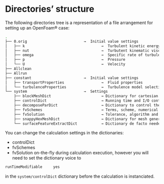 # Directories’ structure

The following directories tree is a representation of a file arrangement 
for setting up an OpenFoam® case:

```sh
.
├── 0.orig                          →  Initial value settings
│   ├── k                                   →  Turbulent kinetic energy
│   ├── nut                                 →  Turbutent kinematic viscosity
│   ├── omega                               →  Specific rate of turbulent dissipation
│   ├── p                                   →  Pressure
│   └── U                                   →  Velocity
├── Allclean
├── Allrun
├── constant                        →  Initial value settings
│   ├── transportProperties                 →  Fluid properties
│   └── turbulenceProperties                →  Turbulence model selection
└── system                          →  Settings
    ├── blockMeshDict                       → Dictionary for cartesian mesh generation
    ├── controlDict                         → Running time and I/O control
    ├── decomposeParDict                    → Dictionary to control the parallelization scheme
    ├── fvSchemes                           → Terms, scheme, numerical settings
    ├── fvSolution                          → Tolerance, algorithm and solver settings
    ├── snappyHexMeshDict                   → Dictionary for mesh generation (with snappyHexMesh)
    └── surfaceFeatureExtractDict           → Dictionary de facto needed for mesh generation (with snappyHexMesh)
```

You can change the calculation settings in the dictionaries:
- controlDict
- fvSchemes
- fvSolution
on-the-fly during calculation execution, however you will need to set the dictionary voice to 

```c
runTimeModifiable     yes
```

in the ```system/controlDict``` dictionary before the calculation is instanciated.

<!--  Script to show the footer   -->
<html>
<script
    src="https://code.jquery.com/jquery-3.3.1.js"
    integrity="sha256-2Kok7MbOyxpgUVvAk/HJ2jigOSYS2auK4Pfzbm7uH60="
    crossorigin="anonymous">
</script>
<script>
$(function(){
  $("#footer").load("../footers/footer_first_level_depth.html");
});
</script>
<body>
<div id="footer"></div>
</body>
</html>
